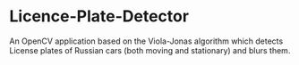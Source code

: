 # Licence-Plate-Detector
An OpenCV application based on the Viola-Jonas algorithm which detects License plates of  Russian cars (both moving and stationary)  and blurs them.
